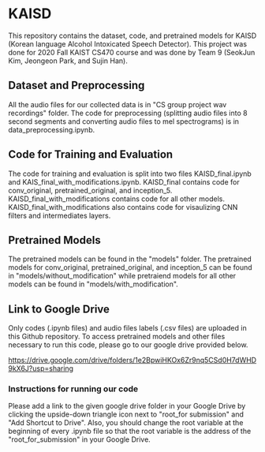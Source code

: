 # KAISD
This repository contains the dataset, code, and pretrained models for KAISD (Korean language Alcohol Intoxicated Speech Detector).
This project was done for 2020 Fall KAIST CS470 course and was done by Team 9 (SeokJun Kim, Jeongeon Park, and Sujin Han).

## Dataset and Preprocessing

All the audio files for our collected data is in "CS group project wav recordings" folder.
The code for preprocessing (splitting audio files into 8 second segments and converting audio files to mel spectrograms) is in data_preprocessing.ipynb.

## Code for Training and Evaluation

The code for training and evaluation is split into two files KAISD_final.ipynb and KAIS_final_with_modifications.ipynb.
KAISD_final contains code for conv_original, pretrained_original, and inception_5.
KAISD_final_with_modifications contains code for all other models.
KAISD_final_with_modifications also contains code for visaulizing CNN filters and intermediates layers.

## Pretrained Models

The pretrained models can be found in the "models" folder. The pretrained models for conv_original, pretrained_original, and inception_5 can be found in "models/without_modification" while pretraiend models for all other models can be found in "models/with_modification".

## Link to Google Drive

Only codes (.ipynb files) and audio files labels (.csv files) are uploaded in this Github repository. To access pretrained models and other files necessary to run this code, please go to our google drive provided below.

https://drive.google.com/drive/folders/1e2BpwiHKOx6Zr9nq5CSd0H7dWHD9kX6J?usp=sharing

### Instructions for running our code

Please add a link to the given google drive folder in your Google Drive by clicking the upside-down triangle icon next to "root_for submission" and "Add Shortcut to Drive". Also, you should change the root variable at the beginning of every .ipynb file so that the root variable is the address of the "root_for_submission" in your Google Drive.  
